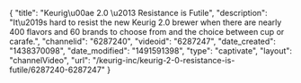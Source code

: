 {
    "title": "Keurig\u00ae 2.0 \u2013 Resistance is Futile",
    "description": "It\u2019s hard to resist the new Keurig 2.0 brewer when there are nearly 400 flavors and 60 brands to choose from and the choice between cup or carafe.",
    "channelid": "6287240",
    "videoid": "6287247",
    "date_created": "1438370098",
    "date_modified": "1491591398",
    "type": "captivate",
    "layout": "channelVideo",
    "url": "\/keurig-inc\/keurig-2-0-resistance-is-futile\/6287240-6287247"
}